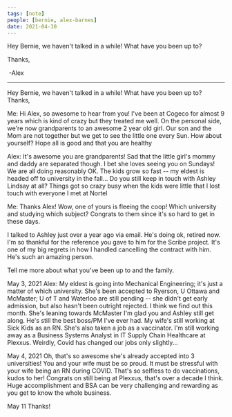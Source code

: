 ```yaml
---
tags: [note]
people: [bernie, alex-barnes]
date: 2021-04-30
---
```


Hey Bernie, we haven't talked in a while! What have you been up to?

Thanks,

 -Alex

---

Hey Bernie, we haven't talked in a while! What have you been up to? Thanks,

Me: Hi Alex, so awesome to hear from you! I've been at Cogeco for almost 9 years which is kind of crazy but they treated me well. On the personal side, we're now grandparents to an awesome 2 year old girl. Our son and the Mom are not together but we get to see the little one every Sun. How about yourself? Hope all is good and that you are healthy

Alex: It's awesome you are grandparents! Sad that the little girl's mommy and daddy are separated though. I bet she loves seeing you on Sundays! We are all doing reasonably OK. The kids grow so fast -- my eldest is headed off to university in the fall... Do you still keep in touch with Ashley Lindsay at all? Things got so crazy busy when the kids were little that I lost touch with everyone I met at Nortel
    
Me: Thanks Alex! Wow, one of yours is fleeing the coop! Which university and studying which subject? Congrats to them since it's so hard to get in these days.

I talked to Ashley just over a year ago via email. He's doing ok, retired now. I'm so thankful for the reference you gave to him for the Scribe project. It's one of my big regrets in how I handled cancelling the contract with him. He's such an amazing person.

Tell me more about what you've been up to and the family. 

May 3, 2021
Alex: My eldest is going into Mechanical Engineering; it's just a matter of which university. She's been accepted to Ryerson, U Ottawa and McMaster; U of T and Waterloo are still pending -- she didn't get early admission, but also hasn't been outright rejected. I think we find out this month. She's leaning towards McMaster I'm glad you and Ashley still get along. He's still the best boss/PM I've ever had. My wife's still working at Sick Kids as an RN. She's also taken a job as a vaccinator. I'm still working away as a Business Systems Analyst in IT Supply Chain Healthcare at Plexxus. Weirdly, Covid has changed our jobs only slightly...
 
May 4, 2021
Oh, that's so awesome she's already accepted into  3 universities! You and your wife must be so proud. It must be stressful with your wife being an RN during COVID. That's so selfless to do vaccinations, kudos to her! Congrats on still being at Plexxus, that's over a decade I think. Huge accomplishment and BSA can be very challenging and rewarding as you get to know the whole business. 
    
May 11
Thanks!